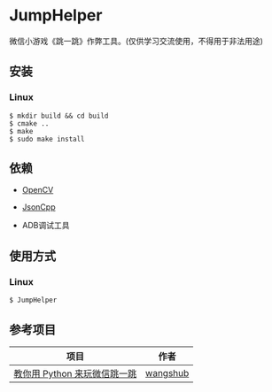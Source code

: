 # JumpHelper

微信小游戏《跳一跳》作弊工具。(仅供学习交流使用，不得用于非法用途)

## 安装

### Linux

```
$ mkdir build && cd build
$ cmake ..
$ make
$ sudo make install
```

## 依赖

* [OpenCV](https://github.com/opencv/opencv)

* [JsonCpp](https://github.com/open-source-parsers/jsoncpp)

* ADB调试工具

## 使用方式

### Linux

```
$ JumpHelper
```

## 参考项目

|项目|作者|
|----|----|
|[教你用 Python 来玩微信跳一跳](https://github.com/wangshub/wechat_jump_game)|[wangshub](https://github.com/wangshub)|
